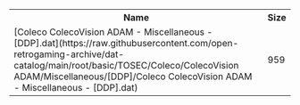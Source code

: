 <table>
<tr><th>Name</th><th>Size</th></tr>
<tr><td>[Coleco ColecoVision ADAM - Miscellaneous - [DDP].dat](https://raw.githubusercontent.com/open-retrogaming-archive/dat-catalog/main/root/basic/TOSEC/Coleco/ColecoVision ADAM/Miscellaneous/[DDP]/Coleco ColecoVision ADAM - Miscellaneous - [DDP].dat)</td><td>959</td></tr>
</table>

